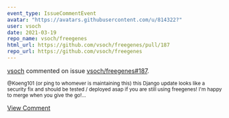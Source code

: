 ```yaml
---
event_type: IssueCommentEvent
avatar: "https://avatars.githubusercontent.com/u/814322?"
user: vsoch
date: 2021-03-19
repo_name: vsoch/freegenes
html_url: https://github.com/vsoch/freegenes/pull/187
repo_url: https://github.com/vsoch/freegenes
---
```


<a href='https://github.com/vsoch' target='_blank'>vsoch</a> commented on issue <a href='https://github.com/vsoch/freegenes/pull/187' target='_blank'>vsoch/freegenes#187</a>.

<small>@Koeng101 (or ping to whomever is maintaining this) this Django update looks like a security fix and should be tested / deployed asap if you are still using freegenes! I'm happy to merge when you give the go!...</small>

<a href='https://github.com/vsoch/freegenes/pull/187' target='_blank'>View Comment</a>